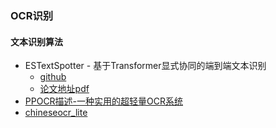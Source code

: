 
### OCR识别
#### 文本识别算法
- ESTextSpotter - 基于Transformer显式协同的端到端文本识别
  - [github](https://github.com/mxin262/ESTextSpotter)
  - [论文地址pdf](https://arxiv.org/pdf/2308.10147.pdf)
- [PPOCR描述-一种实用的超轻量OCR系统](https://zhuanlan.zhihu.com/p/560512112)
- [chineseocr_lite](https://github.com/qingqing01/chineseocr_lite)